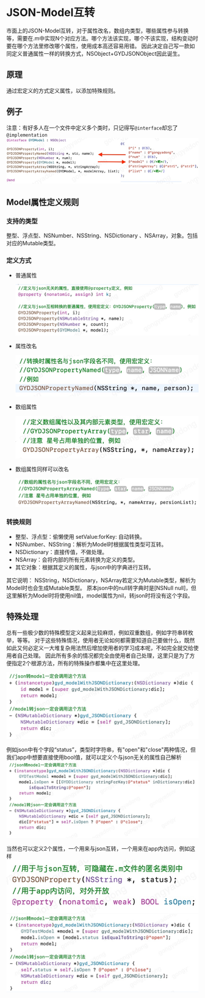 # JSON-Model互转

市面上的JSON-Model互转，对于属性改名，数组内类型，哪些属性参与转换等，需要在.m中实现N个对应方法。哪个方法该实现，哪个不该实现，结构变动时要在哪个方法里修改哪个属性，使用成本高还容易用错。
因此决定自己写一款如同定义普通属性一样的转换方式，NSObject+GYDJSONObject因此诞生。

## 原理

通过宏定义的方式定义属性，以添加特殊规则。

## 例子

注意：有好多人在一个文件中定义多个类时，只记得写```@interface```却忘了```@implementation```
![](media/15924010013972.jpg)

## Model属性定义规则

### 支持的类型

整型、浮点型、NSNumber、NSString、NSDictionary
、NSArray，对象。包括对应的Mutable类型。

### 定义方式

- 普通属性
	
	![](media/15923980542625.jpg)

- 属性改名
	
	![](media/15923981832531.jpg)

- 数组属性

	![](media/15923983192366.jpg)

- 数组属性同样可以改名

	![](media/15923984926797.jpg)

### 转换规则

- 整型、浮点型：偷懒使用 setValue:forKey: 自动转换。
- NSNumber、NSString：解析为Model时根据属性类型可互转。
- NSDictionary：直接传值，不做处理。
- NSArray：会将内部的所有元素转换为定义的类型。
- 其它对象：根据其定义的属性，与json中的字典进行互转。

其它说明：
	NSString，NSDictionary，NSArray若定义为Mutable类型，解析为Model时也会生成Mutable类型。
	原本json中的null转字典时是[NSNull null]，但这里解析为Model时将使用nil值，model属性为nil，转json时将没有这个字段。
	
## 特殊处理

总有一些极少数的特殊模型定义起来比较麻烦，例如双重数组，例如字符串转枚举，等等。
对于这些特殊情况，使用者无论如何都需要知道自己要做什么，既然如此又何必定义一大堆复杂用法然后增加使用者的学习成本呢，不如完全就交给使用者自己处理。
因此所有多余的情况都完全由使用者自己处理，这里只是为了方便指定2个根源方法，所有的特殊操作都集中在这里处理。

![](media/15924001027752.jpg)

例如json中有个字段“status”，类型时字符串，有"open"和"close"两种情况，但我们app中想要直接使用bool值，就可以定义个与json无关的属性自己解析
![](media/15924008285966.jpg)

当然也可以定义2个属性，一个用来与json互转，一个用来在app内访问，例如这样
![](media/15924004973809.jpg)
![](media/15924006143187.jpg)


